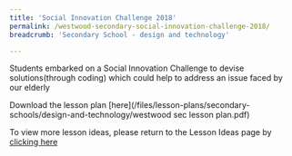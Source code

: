 ```yaml
---
title: 'Social Innovation Challenge 2018'
permalink: /westwood-secondary-social-innovation-challenge-2018/
breadcrumb: 'Secondary School - design and technology'

---
```



Students embarked on a Social Innovation Challenge to devise solutions(through coding) which could help to address an issue faced by our elderly

Download the lesson plan [here](/files/lesson-plans/secondary-schools/design-and-technology/westwood sec lesson plan.pdf)

To view more lesson ideas, please return to the Lesson Ideas page by [clicking here](/in-schools/digital-maker/lesson-ideas-secondary/)
